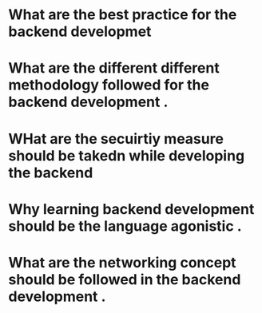 # What are the best practice for the backend developmet 
# What are the different different methodology followed for the backend development .
# WHat are the secuirtiy measure should be takedn while developing the backend 
# Why learning backend development should be the language agonistic .
# What are the networking concept should be followed in the backend development .